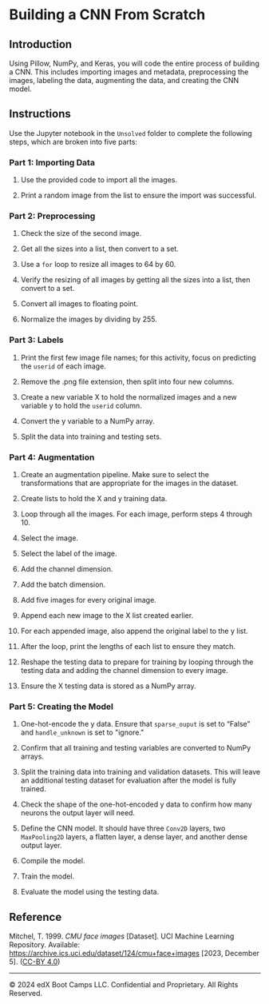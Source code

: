 # Building a CNN From Scratch

## Introduction

Using Pillow, NumPy, and Keras, you will code the entire process of building a CNN. This includes importing images and metadata, preprocessing the images, labeling the data, augmenting the data, and creating the CNN model.

## Instructions

Use the Jupyter notebook in the `Unsolved` folder to complete the following steps, which are broken into five parts:

### Part 1: Importing Data

1. Use the provided code to import all the images.

2. Print a random image from the list to ensure the import was successful.

### Part 2: Preprocessing

1. Check the size of the second image.

2. Get all the sizes into a list, then convert to a set.

3. Use a `for` loop to resize all images to 64 by 60.

4. Verify the resizing of all images by getting all the sizes into a list, then convert to a set.

5. Convert all images to floating point.

6. Normalize the images by dividing by 255.

### Part 3: Labels

1. Print the first few image file names; for this activity, focus on predicting the `userid` of each image.

2. Remove the .png file extension, then split into four new columns.

3. Create a new variable X to hold the normalized images and a new variable y to hold the `userid` column.

4. Convert the y variable to a NumPy array.

5. Split the data into training and testing sets.

### Part 4: Augmentation

1. Create an augmentation pipeline. Make sure to select the transformations that are appropriate for the images in the dataset.

2. Create lists to hold the X and y training data.

3. Loop through all the images. For each image, perform steps 4 through 10.

4. Select the image.

5. Select the label of the image.

6. Add the channel dimension.

7. Add the batch dimension.

8. Add five images for every original image.

9. Append each new image to the X list created earlier.

10. For each appended image, also append the original label to the y list.

11. After the loop, print the lengths of each list to ensure they match.

12. Reshape the testing data to prepare for training by looping through the testing data and adding the channel dimension to every image.

13. Ensure the X testing data is stored as a NumPy array.

### Part 5: Creating the Model

1. One-hot-encode the y data. Ensure that `sparse_ouput` is set to “False” and `handle_unknown` is set to "ignore."

2. Confirm that all training and testing variables are converted to NumPy arrays.

3. Split the training data into training and validation datasets. This will leave an additional testing dataset for evaluation after the model is fully trained.

4. Check the shape of the one-hot-encoded y data to confirm how many neurons the output layer will need.

5. Define the CNN model. It should have three `Conv2D` layers, two `MaxPooling2D` layers, a flatten layer, a dense layer, and another dense output layer.

6. Compile the model.

7. Train the model.

8. Evaluate the model using the testing data.

## Reference

Mitchel, T. 1999. *CMU face images* [Dataset]. UCI Machine Learning Repository. Available: https://archive.ics.uci.edu/dataset/124/cmu+face+images [2023, December 5]. ([CC-BY 4.0](https://creativecommons.org/licenses/by/4.0/legalcode))

---

&copy; 2024 edX Boot Camps LLC. Confidential and Proprietary. All Rights Reserved.
